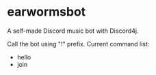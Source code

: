 # earwormsbot
A self-made Discord music bot with Discord4j.

Call the bot using "!" prefix.
Current command list:
  - hello
  - join

